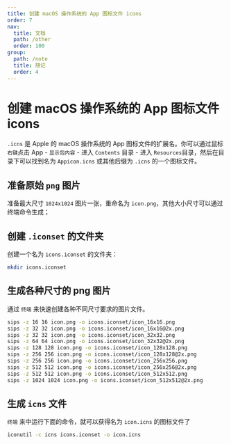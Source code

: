 ```yaml
---
title: 创建 macOS 操作系统的 App 图标文件 icons
order: 7
nav:
  title: 文档
  path: /other
  order: 100
group:
  path: /note
  title: 随记
  order: 4
---
```


创建 macOS 操作系统的 App 图标文件 icons
===

`.icns` 是 Apple 的 macOS 操作系统的 App 图标文件的扩展名。你可以通过鼠标`右键`点击 App - `显示包内容` - 进入 `Contents` 目录 - 进入 `Resources`目录，然后在目录下可以找到名为 `Appicon.icns` 或其他后缀为 `.icns` 的一个图标文件。

## 准备原始 `png` 图片

准备最大尺寸 `1024x1024` 图片一张，重命名为 `icon.png`，其他大小尺寸可以通过终端命令生成；

## 创建 `.iconset` 的文件夹

创建一个名为 `icons.iconset` 的文件夹：

```bash
mkdir icons.iconset
```

## 生成各种尺寸的 png 图片

通过 `终端` 来快速创建各种不同尺寸要求的图片文件。

```bash
sips -z 16 16 icon.png -o icons.iconset/icon_16x16.png
sips -z 32 32 icon.png -o icons.iconset/icon_16x16@2x.png
sips -z 32 32 icon.png -o icons.iconset/icon_32x32.png
sips -z 64 64 icon.png -o icons.iconset/icon_32x32@2x.png
sips -z 128 128 icon.png -o icons.iconset/icon_128x128.png
sips -z 256 256 icon.png -o icons.iconset/icon_128x128@2x.png
sips -z 256 256 icon.png -o icons.iconset/icon_256x256.png
sips -z 512 512 icon.png -o icons.iconset/icon_256x256@2x.png
sips -z 512 512 icon.png -o icons.iconset/icon_512x512.png
sips -z 1024 1024 icon.png -o icons.iconset/icon_512x512@2x.png
```

## 生成 `icns` 文件

`终端` 来中运行下面的命令，就可以获得名为 `icon.icns` 的图标文件了


```bash
iconutil -c icns icons.iconset -o icon.icns
```
